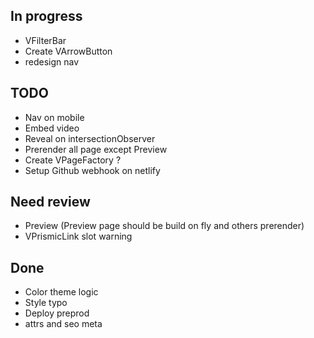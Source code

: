 ## In progress
- VFilterBar
- Create VArrowButton
- redesign nav

## TODO
- Nav on mobile
- Embed video
- Reveal on intersectionObserver 
- Prerender all page except Preview
- Create VPageFactory ? 
- Setup Github webhook on netlify

## Need review
- Preview (Preview page should be build on fly and others prerender)
- VPrismicLink slot warning

## Done
- Color theme logic
- Style typo
- Deploy preprod
- attrs and seo meta 
